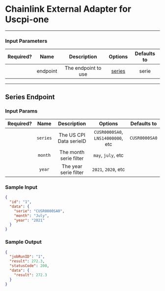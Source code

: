 # Chainlink External Adapter for Uscpi-one

---

### Input Parameters

| Required? |   Name   |     Description     |          Options           | Defaults to |
| :-------: | :------: | :-----------------: | :------------------------: | :---------: |
|           | endpoint | The endpoint to use | [series](#Series-Endpoint) |    serie    |

---

## Series Endpoint

### Input Params

| Required? |   Name   |       Description       |              Options              |  Defaults to  |
| :-------: | :------: | :---------------------: | :-------------------------------: | :-----------: |
|           | `series` | The US CPI Data serieID | `CUSR0000SA0`, `LNS14000000`, etc | `CUSR0000SA0` |
|           | `month`  | The month serie filter  |        `may`, `july`, etc         |               |
|           |  `year`  |  The year serie filter  |        `2021`, `2020`, etc        |               |

### Sample Input

```json
{
  "id": "1",
  "data": {
    "serie": "CUSR0000SA0",
    "month": "July",
    "year": "2021"
  }
}
```

### Sample Output

```json
{
  "jobRunID": "1",
  "result": 272.3,
  "statusCode": 200,
  "data": {
    "result": 272.3
  }
}
```
